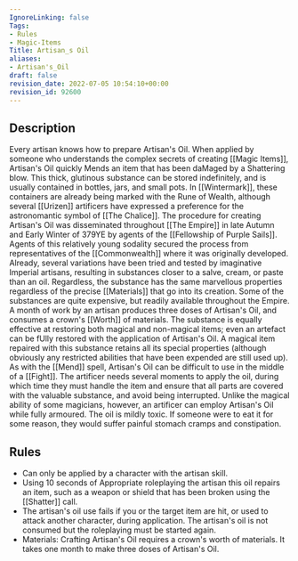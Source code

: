 ```yaml
---
IgnoreLinking: false
Tags:
- Rules
- Magic-Items
Title: Artisan_s Oil
aliases:
- Artisan's_Oil
draft: false
revision_date: 2022-07-05 10:54:10+00:00
revision_id: 92600
---
```


## Description
Every artisan knows how to prepare Artisan's Oil. When applied by someone who understands the complex secrets of creating [[Magic Items]], Artisan's Oil quickly Mends an item that has been daMaged by a Shattering blow.
This thick, glutinous substance can be stored indefinitely, and is usually contained in bottles, jars, and small pots. In [[Wintermark]], these containers are already being marked with the Rune of Wealth, although several [[Urizen]] artificers have expressed a preference for the astronomantic symbol of [[The Chalice]]. 
The procedure for creating Artisan's Oil was disseminated throughout [[The Empire]] in late Autumn and Early Winter of 379YE by agents of the [[Fellowship of Purple Sails]]. Agents of this relatively young sodality secured the process from representatives of the [[Commonwealth]] where it was originally developed. Already, several variations have been tried and tested by imaginative Imperial artisans, resulting in substances closer to a salve, cream, or paste than an oil. Regardless, the substance has the same marvellous properties regardless of the precise [[Materials]] that go into its creation. Some of the substances are quite expensive, but readily available throughout the Empire. A month of work by an artisan produces three doses of Artisan's Oil, and consumes a crown's [[Worth]] of materials.
The substance is equally effective at restoring both magical and non-magical items; even an artefact can be fUlly restored with the application of Artisan's Oil. A magical item repaired with this substance retains all its special properties (although obviously any restricted abilities that have been expended are still used up).
As with the [[Mend]] spell, Artisan's Oil can be difficult to use in the middle of a [[Fight]]. The artificer needs several moments to apply the oil, during which time they must handle the item and ensure that all parts are covered with the valuable substance, and avoid being interrupted. Unlike the magical ability of some magicians, however, an artificer can employ Artisan's Oil while fully armoured.
The oil is mildly toxic. If someone were to eat it for some reason, they would suffer painful stomach cramps and constipation.
## Rules
* Can only be applied by a character with the artisan skill.
* Using 10 seconds of Appropriate roleplaying the artisan this oil repairs an item, such as a weapon or shield that has been broken using the [[Shatter]] call. 
* The artisan's oil use fails if you or the target item are hit, or used to attack another character, during application. The artisan's oil is not consumed but the roleplaying must be started again.
* Materials: Crafting Artisan's Oil requires a crown's worth of materials. It takes one month to make three doses of Artisan's Oil.
